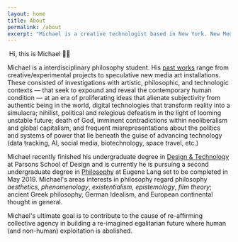 ```yaml
---
layout: home
title: About
permalink: /about
excerpt: "Michael is a creative technologist based in New York. New Media Art | Installations | Philosophy."
---
```



<!-- {% include slideshow.html %} -->

<!-- {% include p5-sketch.html %} -->

<p><img src="/images/head2.jpg" id="portrait" alt="" /> Hi, this is Michael 👋🏼</p>

Michael is a interdisciplinary philosophy student. His [past works](http://mbrav.com/works) range from creative/experimental projects to speculative new media art installations. These consisted of investigations with artistic, philosophic, and technologic contexts — that seek to expound and reveal the contemporary human condition — at an era of proliferating ideas that alienate subjectivity from authentic being in the world, digital technologies that transform reality into a simulacra; nihilist, political and relegious defeatism in the light of looming unstable future; death of God, imminent contradictions within neoliberalism and global capitalism, and frequent misrepresentations about the politics and systems of power that lie beneath the guise of advancing technology (data tracking, AI, social media, biotechnology, space travel, etc.)

Michael recently finished his undergraduate degree in [Design & Technology](http://www.newschool.edu/parsons/bfa-design-technology/) at Parsons School of Design and is currently he is pursuing a second undergraduate degree in [Philosophy](http://www.newschool.edu/lang/philosophy/) at Eugene Lang set to be completed in May 2019. Michael's areas interests in philosophy regard philosophy *aesthetics*, *phenomenology*, *existentialism*, *epistemology*, *film theory*; ancient Greek philosophy, German Idealism, and European continental thought in general.

Michael's ultimate goal is to contribute to the cause of re-affirming collective agency in building a re-imagined egalitarian future where human (and non-human) exploitation is abolished.
